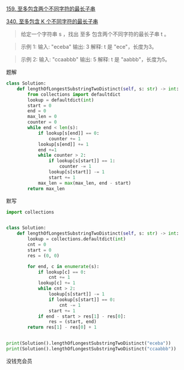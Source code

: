 [159. 至多包含两个不同字符的最长子串](https://leetcode-cn.com/problems/longest-substring-with-at-most-two-distinct-characters/)

[340. 至多包含 K 个不同字符的最长子串](https://leetcode-cn.com/problems/longest-substring-with-at-most-k-distinct-characters/)

>给定一个字符串 s ，找出 至多 包含两个不同字符的最长子串 t 。

>示例 1:
输入: "eceba"
输出: 3
解释: t 是 "ece"，长度为3。

> 示例 2:
输入: "ccaabbb"
输出: 5
解释: t 是 "aabbb"，长度为5。

题解

```python
class Solution:
    def lengthOfLongestSubstringTwoDistinct(self, s: str) -> int:
        from collections import defaultdict
        lookup = defaultdict(int)
        start = 0
        end = 0
        max_len = 0
        counter = 0
        while end < len(s):
            if lookup[s[end]] == 0:
                counter += 1
            lookup[s[end]] += 1
            end +=1
            while counter > 2:
                if lookup[s[start]] == 1:
                    counter -= 1
                lookup[s[start]] -= 1
                start += 1
            max_len = max(max_len, end - start)
        return max_len
```

默写

```python
import collections


class Solution:
    def lengthOfLongestSubstringTwoDistinct(self, s: str) -> int:
        lookup = collections.defaultdict(int)
        cnt = 0
        start = 0
        res = (0, 0)

        for end, c in enumerate(s):
            if lookup[c] == 0:
                cnt += 1
            lookup[c] += 1
            while cnt > 2:
                lookup[s[start]] -= 1
                if lookup[s[start]] == 0:
                    cnt -= 1
                start += 1
            if end - start > res[1] - res[0]:
                res = (start, end)
        return res[1] - res[0] + 1


print(Solution().lengthOfLongestSubstringTwoDistinct("eceba"))
print(Solution().lengthOfLongestSubstringTwoDistinct("ccaabbb"))

```

没钱充会员